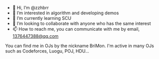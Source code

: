 - 👋 Hi, I’m @zzhbrr
- 👀 I’m interested in algorithm and developing demos
- 🌱 I’m currently learning SCU
- 💞️ I’m looking to collaborate with anyone who has the same interest
- 📫 How to reach me, you can communicate with me by email, 1376447388@qq.com

You can find me in OJs by the nickname BriMon.
I'm active in many OJs such as Codeforces, Luogu, POJ, HDU...

<!---
zzhbrr/zzhbrr is a ✨ special ✨ repository because its `README.md` (this file) appears on your GitHub profile.
You can click the Preview link to take a look at your changes.
--->
